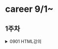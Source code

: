 # career 9/1~
## 1주차
<details>
  <summary>0901 HTML강의</summary>

### HTML
  #### 1강
  
  server <-->  client   
    을 -----------     갑   
   전송   -----------     요청   
  
  1. client가 주소를 입력하면 WB -> 운영체제 -> HW 를 통해 통신카드(LAN)에 전송.
  2. 전송받은 요청값을 주소에 맞는 컴퓨터를 찾고 접속. (역순)
  3. WS 는 주속/????.확장자 파일을 찾음.
  4. (역순) 요청보낸 정보를 client로 보냄.
  5. client가 받은 정보를 웹으로 전송 후 보여짐.
  
  #### 2강
  HyperText Markup Language
  
  #### 3강
  Tag란??   
  <태그명 속성명1 = "속성값1" 속성명2 = "속성값2">컨텐츠명</태그명>
  
  #### 4강
  
    <html>
      <head>
        <문서를 정의하는 데이터가 위치함>
      </head>
      <body>
        <문서에 표시되는 컨텐츠가 위치함>
      </body>
    </html>   
    메타데이터 : 데이터를 설명하는 데이터(추상적개념)
        
  #### 5강
  에디터 설치, fiddle 사용
        
  #### 6강
  DTD(doctype) : 문서의 형식을 브라우저에 알려주기 위한 코드 = 문서가 어떤 스펙에 의거해서 작성된 html코드인가를 지정    
                 웹입장에서 문서들을 어떻게 해석해야 하는지 알려주기위해 문서의 초입에 지정
                 웹 규칙에 따라 초입하는 코드가 다름.
        
  #### 7강
  부모 자식 관계
    
  #### 8강    
  링크 : 문서에서 다른 문서로 이동할 수 있는 수단   
        title속성 : 부가적인 정보를 적음   
        iframe : 프레임안에 해당 주소를 띄어줌
        
  #### 9~11강
  문단 : <p> </p>   
  줄바꿈 : <br/>    
  띄어쓰기 : &nbsp;    
        
  #### 12강     
  이미지 넣기    
  <img src="url" alt="대체텍스트" width,height="크기" longdesc="이미지 관련링크,자세한 설명가능" />
 
  #### 13강 
  목록 : (ul > il, ol > li)   
        unordered list, ordered list
        
  #### 14강      
  iframe : 웹 페이지 안 다른 웹페이지(페이스북 좋아요 같은 버튼만 불러와서 누르는 방법가능)     
        scrolling="auto/yes/no"    
        
        
  #### 15강       
  이스케이프 : 태크를 문자열로 보여줌   
  &amp; → & (ampersand, U+0026), &nbsp;   
  &lt; → < (less-than sign, U+003C)   
  &gt; → > (greater-than sign, U+003E)   
  &quot; → " (quotation mark, U+0022)   
  &apos; → ' (apostrophe, U+0027)     
        
  #### 16강      
  표 만들기 : <table></table>   
  표 첫줄 제목 : <th>   
  표 내용 : <td>   
  
  <td colspan, rowspan = "2">내용</td>: 열,행을 병합
        
  #### 17강
  HEAD 태그 : <head> 태그는 문서를 설명하는 태그들이 위치하는 태그다. <body> 태그가 웹페이지가 담아내려는 정보 그 자체라면 head 태그는 body 태그의 정보를 설명하는 메타 정보라고 할 수 있다.
  
  #### 18강      
  META 태그 : 문서에 대한 정보를 기술하는 태그   
        <meta name="description/keywords" content="" />   
        description : 명시적으로 설명해줌 - 검색엔진에서 데이터를 검색할때 description내용을 중요하게 다루는 데이터 (content="html을 처음부터 다시 배우는 수업")   
        keywords : 태그와 같음, 중요키워드를 넣음 - 검색엔진에서 중요하게 다루는 데이터(content="html, code, meta, ...")   
           
        <meta http-equiv="Content-Type" content="text/html;charset=utf-8" />    
        <meta http-equiv="refresh" content="2;url=http://naver.com" /> - 2초후에 네이버url로 이동함.
        
  #### 19강
  title : 문서의 제목을 정의하는 마크업. 제목을 제목 표시줄에 출력해서 문서를 찾는데 도움을 준다. 검색엔진에서 중요한 정보로 취급된다.
        
  #### 20강
  서버와 클라이언트 : 갑을관계 요청과 응답 관계,웹브라우저 웹서버를 각 하드웨어를 통해 전송
  
  #### 21강
  form 태그 : 사용자의 데이터를 서버에 전송하는 방법이다. 일반적으로 아래와 같은 작업을 하기 위해서는 폼을 이용.   
        <form action="서버로 전송한 데이터를 수신할 url" method="데이터를 전송하는 방법">   
        action : 데이터를 어디에 보내는지 지정
        method : get - action에 입력한 url에 파라미터의 형태로 전송/ post - header의 body에 포함해서 전송.   
          
        get과 post의 차이점    
        get   
         * !URL에 정보가 담겨서 전송된다.!
         * 전송할 수 있는 정보의 길이가 제한되어 있다.
         * 퍼머링크로 사용될 수 있다.   
        post   
         * !header의 body에 담겨서 전송된다.!
         * URL 상에 전달한 정보가 표시되지 않는다.
         * GET에 비해서 보안상 약간의 우위에 있다. (사실상 동일하다) 단순 url에 정보가 안보임.
         * !전송할 수 있는 데이터의 길이 제한이 없다.!
         * 퍼머링크로 사용할 수 없다.
         * 서버 쪽에 어떤 작업을 명령할 때 사용한다.
         * (데이터의 기록, 삭제, 수정 등)   
          퍼머링크 : 어떠한 정보를 식별하는 고유의 주소체계
    
          
        익히기 - https://www.inflearn.com/course/html-%EA%B8%B0%EC%B4%88/lecture/103?tab=curriculum
  
  #### 22강
  텍스트 필드 : 사용자로부터 텍스트 입력 받는다. 한줄 정도의 단문에 적당하고 긴 줄의 텍스트는 <textarea>를 이용한다.   
  <input type="text name="값의 이름" value="값" disabled="disabled" readonly="readonly" />   
  disabled와 readonly의 차이 : 데이터 전송값의 유무
          
  #### 23강
  비밀번호 : input type="password"        
  
  #### 24강          
  hidden data : 화명상에 보이지 않는 컨트롤을 생성. 서버로 전달할 데이터지만 사용자에게는 노출될 필요가 없는 데이터인 경우 사용.           
  데이터를 갖고 페이지를 넘겨야 할 상황에 숨겨서 사용된다.
                              
  #### 25강
  textarea : 여러줄의 텍스트 입력 할 때 사용, 속성 추가 rows="행의 수", cols="열의 수"                            
  
  #### 26강
  radio : 여러개의 항목 중에서 하나만을 선택 할 수 있도록 제한하는 컨트롤, radio의 name값은 동일/value값은 다름   
  checked="checked" - 기본으로 선택   
  select(콤보박스) : 여러개의 항목 중에서 원하는 것을 하나만 선택하는 컨트롤로 흔히 콤보박스라고 부름.   
  check박스 : 여러개의 항목 중에서 원하는 것을 복수로 선택할 수 있게 하는 컨트롤로 체크박스라고 부름.   
  checked="checked" 여러개의 항목 체크가능/name="속성값[]" : []안에 value값을 배열로 전송.
   
  #### 27강
  파일전송 : 업로드할 파일을 선택할 수 있는 컨트롤을 생성.   
  <input type="file" name="서버쪽에서 파일을 식별하기 위한 이름" />   
  <enctype="multipart/form-data">속성이 없으면 파일전송이 안됨.
                                             
  #### 28강                                         
                                             
  #### 29강
  URL : (Uniform Resource Locator)이란 웹페이지, 이미지, 동영상과 같은 정보가 위치하는 유니크한 위치 정보.   
  http:// - scheme : 통신에 사용되는 방식,프로토콜(통신규약).
  ~~.com - hosts : 자원이 위치하고 있는 웹서버의 이름, 도메인이나 IP가 사용된다.                                 
  /~~~/~~~/~~~ - url-path : 루트 디렉토리부터 자원이 위치한 장소까지의 디렉토리와 파일명.                                 
  ?move=view - query : 웹서버에 넘기는 추가적인 질문.                                 
  #root - bookmark : 하이퍼링크를 클릭했을 때 특정 위치로 이동하기 위해서 사용.지정된 스크롤 위치.   
                                
  #### 30강 
  path(경로)   
  상대경로 : 문서를 기준으로 한 다른 리소스들의 위치정보.   
  절대경로 : 문서의 위치를 가르키는 도메인을 포함한 전체 위치정보.   
                                
  https://www.inflearn.com/course/html-%EA%B8%B0%EC%B4%88/lecture/113?tab=curriculum
  
  #### 31강                              
  검색엔진최적화(SEO) : 검색엔진에 잘 노출될 수 있도록 하는 활동.   
  HTML과 검색엔진 최적화의 관계 : 검색은 정보를 찾는 행위이고, 웹에서 정보를 표현하는 언어는 HTML이기 때문에 의미에 맞는 HTML 코딩은 자연스럽게 검색엔진 최적화에 기여한다.
  
                                
  ### 후기
  학원에서 팀프로젝트 하면서 개념을 이해하고 사용했다기 보단 필요한것만 구글링해서 부분적으로 사용했는데 흩날리는 개념들을 정리할 수 있어서 좋았다.                                 
  이스케이프, php와 절대경로,상대경로, 검색엔진최적화 한번 더 봐야함!
  한번 더 봐야겠고 너무 졸려서 일단 자야겠다.
                                
</details>
                                
<details>
                                <summary>0902 CSS강의</summary> 

  <img width="1256" alt="스크린샷 2021-09-02 오후 3 17 01" src="https://user-images.githubusercontent.com/81910342/131792387-24d1ffa9-27b0-4d98-a280-c587d8fc0b12.png">                              

 <img width="1406" alt="스크린샷 2021-09-02 오후 4 21 46" src="https://user-images.githubusercontent.com/81910342/131800517-123223c0-1fbf-4343-9f10-eddebb9bf07e.png">

<img width="1389" alt="스크린샷 2021-09-02 오후 4 32 56" src="https://user-images.githubusercontent.com/81910342/131801851-17b1e88d-dda9-4c64-84b4-ca8c9ac202dc.png">


<img width="1448" alt="스크린샷 2021-09-02 오후 6 44 26" src="https://user-images.githubusercontent.com/81910342/131822018-e0a0ba83-2ce3-48bd-811b-64728e153e79.png">



</details>

<details>
                                <summary>0903 CSS강의</summary> 


<img width="434" alt="스크린샷 2021-09-03 오전 11 46 25" src="https://user-images.githubusercontent.com/81910342/131942981-1adc16d6-ce24-4bba-bd37-dc1be2661823.png">
<img width="1453" alt="스크린샷 2021-09-03 오전 11 55 11" src="https://user-images.githubusercontent.com/81910342/131943690-0cde67fc-ab6c-4090-b2f9-7057e1e3a15f.png">



</details>

<details>
                                <summary>0904 CSS</summary> 

  flex로 동적페이지 오류, html이미지 확실하게 알기, 

</details>

<details>
                                <summary>0905 CSS</summary> 

  flex로 동적페이지 만들기   
  grid로 동적페이지 만들기

</details>

## 2주차
<details>
                                <summary>0906~0908 HTTP 강의</summary> 

    
   [인터넷 네트워크]
   ## 인터넷 통신

   #### 클라이언트와 서버를 연결해주는 인터넷망(단순 X, 수많은 노드를 거침..)을 어떻게 거쳐서 전송이 되는가???   
>  클라이언트와 서버간의 요청,응답하며 조건이 맞는 인터넷망을 거쳐 데이터를 주고 받음.   
     
  * IP 프로토콜
>  <details>
>  
>  [역할]   
>  주소부여   
>  지정한 IP주소에 데이터 전달   
>  패킷이라는 통신 단위로 데이터 전달   
>  패킷이란 ?   
>  출발지 IP, 목적지IP, 기타.. 를 전송데이터에 씌움   
>  데이터의 IP주소를 지정해줌   
>     
>  [한계]   
>  비연결성 - 도착지IP대상이 없거나 서비스 불가 상태에도 전송이 됨.(일방적)   
>  비신뢰성 - 인터넷망에서 패킷이 사라지거나 순서대로 안올 수 있음.   
>  프로그램구분 - 같은 IP에서 여러서버를 통신하는 경우.   
>     
>  [인터넷 프로토콜 스택의 4계층]   
>  애플리케이션 계층 - HTTP,FTP.  
>  전송 계층 - TCP,UDP.  
>  인터넷 계층 - IP.  
>  네트워크 인터페이스 계층   
>  <img width="794" alt="스크린샷 2021-09-06 오후 7 27 42" src="https://user-images.githubusercontent.com/81910342/132203430-1ed65b7a-65a6-4abf-82cc-3e9a71fd488e.png">
>   
>  
>  </details>
  
  * TCP, UDP
>  <details>
>  
>  <img width="860" alt="스크린샷 2021-09-06 오후 7 28 51" src="https://user-images.githubusercontent.com/81910342/132203553-c8e6dab5-5470-49c4-b417-a49329991cd2.png">   
>  
>  [TCP란?]   
>  전송 제어 프로토콜(Transmission Control Protocol)   
>  TCP는 근거리 통신망이나 인트라넷, 인터넷에 연결된 컴퓨터에서 실행되는 프로그램 간에 일련의 옥텟을 안정적으로, 순서대로, 에러없이 교환할 수 있게 한다. 
>  IP패킷의 TCP세그먼트(출발지PORT, 목적지PORT, 전송제어, 순서, 검증 정보, ...)를 포함해줌으로써 IP의 한계를 해결해줌.   
>  신뢰할 수 있는 프로토콜, 현재 대부분 TCP를 사용   
>  [특징]   
>     
>  
>  |feature|Description|
>  |:--:|:--:|
>  |연결지향 - TCP 3 way handshake(가상 연결)|<img width="889" alt="스크린샷 2021-09-06 오후 7 51 30" src="https://user-images.githubusercontent.com/81910342/132206384-2295616a-48f5-4772-89d1-d6bd066f6acc.png">|
>  |데이터 전달 보증|   <img width="856" alt="스크린샷 2021-09-06 오후 7 52 05" src="https://user-images.githubusercontent.com/81910342/132206450-b3388241-77e3-40d2-bfd5-5166db31132f.png">|
>  |순서 보장|<img width="870" alt="스크린샷 2021-09-06 오후 7 52 23" src="https://user-images.githubusercontent.com/81910342/132206487-36054f7a-6323-4ee6-beb4-a83d6d374b18.png">|
>
>     
>  [UDP란?]   
>  TCP의 안정성을 필요로 하지 않는 애플리케이션의 경우 일반적으로 TCP 대신 비접속형 사용자 데이터그램 프로토콜(User Datagram Protocol)을 사용한다. 이것은 전달 확인 및 순차 보장 기능이 없는 대신 오버헤드가 작고 지연시간이 짧다는 장점이 있다.   
>  IP주소 + PORT주소 + 체크섬 정도만 추가(기능이 거의 없음)   
>  IP와 거의 같음.   
>  
>   ||TCP|UDP|
>   |:--:|:--:|:--:|
>   |연결방식|연결형 프로토콜 / 연결 후 통신 / 1:1통신방식|비연결형 프로토콜 / 연결 없이 통신 / 1:1,1:N,N:N통신방식|
>   |특징|<img width="329" alt="스크린샷 2021-09-07 오전 11 12 22" src="https://user-images.githubusercontent.com/81910342/132273703-fa5e09c0-ef67-41d2-be1c-17b43c6f3e38.png">|<img width="325" alt="스크린샷 2021-09-07 오전 11 12 33" src="https://user-images.githubusercontent.com/81910342/132273712-f485fba3-1cb5-4f1a-a04c-5d608ff69705.png">|
>   |관련클래스|.Socket / .ServerSocket|/.DatagramSocket / .DatagramPacket / .MultucastSocket
>
>
>   
>
>  </details>
  
  * PORT
>  <details>
>  
>  [PORT란?]   
>  한 컴퓨터에서 여러프로그램 사용시 어느프로그램이 내가 어떤서버를 사용할지 연결해주는 번호   
>  포트번호는 어떤프로그램에 접속할지 알려주는 번호   
>  IP는 아파트,PORT는 몇동몇호   
>  FTP - 20, 21.  
>  TELNET - 23.  
>  HTTP - 80.  
>  HTTPS - 443.  
>  
>  </details>
  
  * DNS
>  <details>
>  
>  [DNS란?]   
>  도메인 네임 시스템(Domain Name System)
>  IP의 전화번호부   
>  도메인 명을 IP주소로 변환
>  <img width="856" alt="스크린샷 2021-09-06 오후 8 10 53" src="https://user-images.githubusercontent.com/81910342/132208556-5619ad84-2525-496e-9bfe-920684320a4d.png">
>  
>  </details>

---
   
   ## URI와 웹 브라우저 요청 흐름   
   #### URI.  
   URI는 로케이터(Locator), 이름(Name) 또는 둘 다 추가로 분류될 수 있다.   
   <img width="878" alt="스크린샷 2021-09-06 오후 8 18 04" src="https://user-images.githubusercontent.com/81910342/132209424-ba841a43-e862-4a54-939f-47c27eaad2e1.png">   
      
   * URL - Locator : 리소스가 있는 위치를 지정    
   * URN - Name : 리소스에 이름을 부여.   
   * 위치는 변할 수 있지만, 이름은 변하지 않는다.   
   * URN 이름만으로 실제 리소스를 찾을 수 있는 방법이 보편화 되지 않음.(과거에 추진하다 잘 안됨)   
      
   [문법]   
   scheme:[//[user[:password@]host[:port]][/path][?query][#fragment]   
   <생략>프로토콜/호스트명/포트번호/패스/쿼리파라미터   
   ex)https://www.google.com:443/search?q=hello&hl=ko.  
   
>  <details>
>  <summary>예시</summary>
>  
>  <img width="781" alt="스크린샷 2021-09-07 오후 12 31 30" src="https://user-images.githubusercontent.com/81910342/132280031-edd3fd26-bc9c-4164-89b1-393a462c04cf.png">.  
>  <img width="789" alt="스크린샷 2021-09-07 오후 12 31 44" src="https://user-images.githubusercontent.com/81910342/132280048-b3a04bb1-97e8-4617-8d4f-de69bedd86f5.png">.  
>  <img width="794" alt="스크린샷 2021-09-07 오후 12 31 . 5" src="https://user-images.githubusercontent.com/81910342/132280063-3b5f09b9-c25d-4973-8afe-a30177ce788c.png">.  
>  <img width="810" alt="스크린샷 2021-09-07 오후 12 32 28" src="https://user-images.githubusercontent.com/81910342/132280111-a5681874-443d-4eee-8944-19bd00aad6fb.png">.  
>  <img width="775" alt="스크린샷 2021-09-07 오후 12 32 47" src="https://user-images.githubusercontent.com/81910342/132280145-6c0b3ebd-a675-4418-8040-447535d349de.png">.  
>  <img width="757" alt="스크린샷 2021-09-07 오후 12 33 14" src="https://user-images.githubusercontent.com/81910342/132280179-80933955-437c-48bb-ac87-bb0a05457282.png">.  
>  
>  </details>
      
   프로토콜 : 어떤 방식으로 자원에 접근할 것인가 하는 약속 규칙(http, https, ftp 등등..)   
   패스 : 리소스경로(path), 계층적 구조   
   쿼리 : key=value 형태, ?로 시작, &로 추가기능, query parameter/query string 등으로 불림, 웹서버에 제공하는 파라미터, 문자형태
   -fragment : html내부 북마크 등에 사용, 서버에 전송하는 정보 아님   
      
   #### 웹 브라우저 요청 흐름.   
   |feature|Description|
   |:--:|:--:|
   |요청메세지|<img width="779" alt="스크린샷 2021-09-06 오후 8 45 12" src="https://user-images.githubusercontent.com/81910342/132212567-aeb6e471-2095-4d0e-87db-c87bd9e1535b.png">|
   |응답메세지|<img width="595" alt="스크린샷 2021-09-06 오후 8 45 45" src="https://user-images.githubusercontent.com/81910342/132212632-2de6a551-a245-4cdc-a44f-b8f829cef0ac.png">|
   
   ---
   
   ## HTTP
   * 클라이언트 서버구조   
       * Request Response 구조   
       * 클라이언트는 서버에 요청을 보내고, 응답을 대기   
       * 서버가 요청에 대한 결과를 만들어서 응답   
      
   ---
      
   ## 무상태 프로토콜(Stateless)
   
   서버가 클라이언트의 상태를 보존하지 않음   
   장점 : 서버 확장성 높음(스케일 아웃)
   단점 : 클라이언트가 추가 데이터 전송   
   
   ### Stateful, Stateless 차이
   유상태, 무상태   
         
   * Stateful : 서버와의 상태 보존 / 중간에 다른 서버로 바뀌면 안된다.(바뀔시 서버에 정보가 안남아 있음)   
   * Stateless : 서버와의 상태 보존 안됨 -> / 서버가 바뀌어도 됨. 무한한 서버 증설 가능.   
      
   [실무의 한계]   
   모든것을 무상태로 설계 할 수 있는 경우도 있고 없는 경우도 있다.   
   무상태 : 로그인이 필요 없는 단순한 서비스 소개 화면 등등...   
   상태유지 : 로그인 등등 ...   
   로그인한 사용자의 경우 로그인 했다는 상태를 서버에 유지   
   일반적을 브라우저 쿠키와 서버 세션등을 사용해서 상태 유지   
   상태 유지는 최소한만 사용   
      
   ## 서버로 넘어가기전 내용들은 http메세지에 담고 있나???!!!
   
       
   내일은 비연결성부터 다시 공부&정리
   
   # 0907
   ## 비연결성
   [문제]   
   TCP/IP 연결유지모델(여러클라이언트에 연결유지, 직접접속하지 않아도 자원소모)   
      
   [특징]    
   HTTP는 기본이 연결을 유지하지 않는 모델.   
   일반적으로 초 단위 이하의 빠른 속도로 응답.   
   실제 서버에서 동시에 처리하는 요청은 수십개 이하로 매우적음.   
   ex) 웹 브라우저에서 계속 연속해서 검색버튼을 누르지 않음.   
   서버자원을 매우 효율적으로 사용 할 수 없음.   
      
   [한계]   
   비연결성 = TCP/IP의 연결을 새로 맺어야함(3way handshake) -> 시간이 늘어남.   
   웹 브라우저를 사이트를 요청하면 HTML뿐만 아니라 자바스크립트, CSS, 추가이미지 등등 수많은 자원이 함께 다운로드.   
      
   [극복]   
   HTTP 지속연결(Persistent Connerctions)로 문제해결 <- HTTP/2 , HTTP/3 버전으로 더 많은 최적화 됨.   
   ex) 수천명이 접속중이어도 설제 동시에 처리하는 요청은 몇십개 밖에 안됨.
   
   ---
   ## HTTP 메세지
   [구조]   
   <img width="578" alt="스크린샷 2021-09-07 오후 12 03 21" src="https://user-images.githubusercontent.com/81910342/132277774-d86b7beb-4401-464b-b3bf-297778491571.png">
      
   [시작라인]   
   - 요청메세지   
   HTTP메서드, 요청대상, HTTP version.  
   GET/POST/PUT/DELETE, 경로, HTTP1.1/2/3   
      
   - 응답메세지   
   HTTP version, 상태코드, 이유문구   
      
   [헤더]   
   HTTP 전송에 필요한 모든 부가정보   
      
   [메세지]   
   실제 전송할 데이터   
   HTML 문서, 이미지, 영상, JSON 등등 byte로 표현 할 수 있는 모든 데이터 전송 가능   
      
   !!!HTTP는 단순, 스펙도 읽어보자!!!   
   메세지도 매우 단순, 단순하지만 확장가능 한 기술(크게 성공하는 기술들의 공통점)   
   
   ---
   
   ## HTTP 메서드 - GET/POST/PUT/DATCH/DELETE/HEAD/OPTION/CONNECT/TRACE
       
   #### [GET]   
   리소스 조회 / URL의 쿼리파라미터,쿼리스프링을 통해 전달   
      
   #### [POST]   
   요청 데이터 처리 / 메세지 바디를 통해 서버로 요청 데이터 전달 / 주로 신규 리소스 등록, 프로세스 처리에 사용   
   !! 단순히 생성, 변경하는 것을 넘어 프로세스를 처리해야 하는 경우   
   ex) 컨트롤 URI.  
   다른 메서드로 처리하기 애매한경우    
   ex) JSON으로 조회 데이터를 넘겨야 하는데, GET메서드를 사용하기 애매한 경우   
   메세지를 담아서 보내는 모든 것을 할 수 있다.

      
   #### [PUT]    
   리소스를 대체 / 리소스 보유시 대체 / 없을시 생성   
   !! 완전히 대체함. 갈아치움   
   
   #### [PATCH]
   리소스 부분 변경   
      
   #### [DELETE]
   리소스 제거
      
   ---
   
   ## HTTP 메서드 속성
   #### 안전 / 멱등 / 캐시가능    
   <img width="1080" alt="스크린샷 2021-09-07 오후 2 02 17" src="https://user-images.githubusercontent.com/81910342/132286985-4a6b9e16-b942-44c7-af4b-1039088cdd1b.png">
      
   #### 안전 : GET, HEAD   
   호출해도 리소스를 변경하지 않는다.   
      
   #### 멱등 : 자동 복구 메커니즘 / 서버가 TIMEOUT 등으로 정상 응답을 못주었을때, 클라이언트가 같은 요청을 다시 해도되는가? 판단 근거 
   호출의 횟수와 상관없이 결과값이 같음.   
   GET - 몇번조회를 해도 결과가 같음   
   PUT - 결과를 대체함 / 멱등은 외부 요인으로 중간에 리소스가 변경되는 것 까지는 고려하지는 않는다.   
   DELETE - 결과를 삭제함. 삭제 된 결과가 같다   
   
   #### 캐시가능 : GET, HEAD, POST, PATCH   
   응답결과 리소스를 캐시해서 사용해도 되는가?   
   GET, HEAD - URL만 key로 잡고 캐쉬, 실무에서 주로 쓰임
   POST, PATCH - 본문내용까지 캐쉬 key로 고려해야 하기 때문에 사용안함 = 구현이 어려움.   
   
   ---
   
   ## HTTP 메서드 활용
   데이터 전달 방식   
   client -> server   
      
   데이터 전달 대표 2가지 방식   
   
   #### 쿼리파라미터 - URI 끝에 key=value 형식   
   GET / 주로 정렬 필터(검색어)   
      
   #### HTTP 메세지 바디를 통한 데이터 전송   
   POST, PUT, PATCH / 회원가입, 상품주문, 리소스등록, 변경 등에 사용   
   
   ### client에서 server로 전송시 4가지 상황
   * 정적데이터 조회 - 이미지, 정적테스트 문서 : 단순 경로(쿼리파라미터X).  
      
   * 동적데이터 조회 - GET사용 / 주로 검색, 게시판 목록에서 정렬 필터(검색어)   
   조회 조건을 줄여주는 필터, 조회 결과를 정렬하는 정렬 조건에 주로 사용   
   GET은 쿼리파라미터 사용해서 데이터를 전달   
      
   * HTML Form 데이터 전송   
   POST 전송 - 저장   
   
>   <details>
>   
>   <img width="836" alt="스크린샷 2021-09-07 오후 3 03 31" src="https://user-images.githubusercontent.com/81910342/132292328-95b96fee-431d-41da-bdce-6c236eba5fc1.png">    
>   바디에 경로   
>      
>   GET 전송 - 저장   
>   <img width="818" alt="스크린샷 2021-09-07 오후 3 06 17" src="https://user-images.githubusercontent.com/81910342/132292603-d7150d7e-787b-4a12-9303-063c144ff2cb.png">    
>   URI에 경로   
>      
>   mulitpart/form-data    
>   <img width="853" alt="스크린샷 2021-09-07 오후 3 11 25" src="https://user-images.githubusercontent.com/81910342/132293128-ba9996db-e124-47ee-9687-09d5ff1e79a2.png">   
>      
>   메세지를 자동으로 만들고 바운더리대로 짤라주고   
>   <img width="556" alt="스크린샷 2021-09-07 오후 3 15 37" src="https://user-images.githubusercontent.com/81910342/132293640-9424b2e3-0641-40fa-bb56-4536bf4f6ef1.png">   
>
>   * HTTP API 데이터 전송   
>   HTML form 형식을 안쓰는 거의 모든 상황, 서버 to 서버, 앱클라이언트나 웹클라이언트(Ajax) 통신
>   <img width="488" alt="스크린샷 2021-09-07 오후 3 27 03" src="https://user-images.githubusercontent.com/81910342/132295016-ec1a4676-6c1e-40bd-9c98-50f559f9e4ff.png">   
>   </details>

   ---

   ## HTTP 메서드 설계
   
      
   |POST|PUT|HTML FORM|
   |:--:|:--:|:--:|
   |<img width="543" alt="스크린샷 2021-09-08 오전 10 31 51" src="https://user-images.githubusercontent.com/81910342/132431410-e084d3df-4426-46e5-9f96-c3dd00df700e.png">|<img width="599" alt="스크린샷 2021-09-08 오전 10 30 53" src="https://user-images.githubusercontent.com/81910342/132431321-68f14305-1278-437a-baf0-c43652861f7c.png">|<img width="708" alt="스크린샷 2021-09-08 오전 11 24 53" src="https://user-images.githubusercontent.com/81910342/132436231-4feab1b5-e35a-4131-8cc7-ded739b88059.png">|
   
   ### 대표 2가지 방법 대부분 POST사용
   1. POST 기반 : 컬렉션   
   ex)회원관리 API제공    
      
   2. PUT 기반 : 스토어   
   ex)정적 컨텐츠 관리, 원격 파일 관리   
       
   * HTML FORM 사용   
   웹 페이지 회원관리, GET/POST만 지원   
      
   <img width="379" alt="스크린샷 2021-09-08 오전 11 36 05" src="https://user-images.githubusercontent.com/81910342/132437316-4f25692c-e244-413a-97e5-da8907e1d4f4.png">
   
   
   정리는 내일 동영상 로딩이안됨...ㄴㅇㅅ   
      
   ---
   
   # 0908   
      
   ## HTTP 상태코드
   클라이언트가 보낸 요청의 처리 상태를 응답에서 알려주는 기능
   
   1xx : 요청이되어 수신처리 -> 거의사용안함.   
   2xx : 요청 정상 처리.   
   3xx : 요청을 완료하면 추가 행동이 필요.   
   4xx : Client 오류, 잘못된 문법등으로 서버가 요철을 수행 할 수 없음.   
   5xx : server 오류, 서버가 정상 ㅛ청을 처리하지 못함.   
      
   <details>
   
   200 : 요청성공   
   201 : 요청성공, 새로운 리소스가 생성됨(created)   
   202 : 요청이 접수되었으나 처리 완료되지 않음. (잘사용안함)   
      
      
      
   3xx : redirection 요청을 완료하기 위해 유저 에이전트의 추가 조치 필요   
   * 영구 리다이렉션 - 특정 리소스 URI가 영구적으로 이동 ex)/members -> /users   
      * 301, 308 : 원래의 URL을 사용 X, 검색엔진 등에서도 변경 인지.   
      
   * 일시 리다이렉션 - 일시적인 변경 ex)주문완료 후 주문 내역이동 PRG -> POST/REDIRECTION/GET.  
      * 302 : Found/리다이렉트시 요청 메서드가 GET으로 변경 될 수 있음 = 본문이 제거 될 수 있음.     
      * 307 : Temporary Redirect/리다이렉트시 요청 메서드가 변경되면 안됨!   
      * 303 : See Other/메서드가 GET으로 변경.    
         PRG   
      <img width="985" alt="스크린샷 2021-09-08 오후 12 03 41" src="https://user-images.githubusercontent.com/81910342/132439733-20ba150f-8479-4359-9fe7-7e6a1f7d01b9.png">   
      
      새로고침해도 GET으로 결과 화면만 조회   
        
   * 특수 리다이렉션 - 결과 대신 캐시 사용   
      * 300 : Multiple Choices/안씀.   
      * 304 : Not Modified/캐시목적으로 사용, 클라이언트에게 리소스가 수정되지 않았음을 알려준다. 따라서 클라이언트는 로컬PC에 저장된 캐시를 재사용한다. (캐시로 리다이렉트 한다.)   
         
            
               
   4xx : 요청에 잘못된 문법등으로 서버가 요청   
   클라이언트가 이미 잘못된 요청, 요청을 수정하지 않는 이상 복구 불가능.   
      
   400 : Bad Request/Client가 잘못 요청 ex) parameter가 잘못되거나, API 스펙이 막지 않을때    
   401 : Unauthorized/인증되지 않음. 인증하는 방법 설명, 본인이 누구인지 확인(로그인), 특정 리소스에 접근할 수 있는 권한, 인증이 있어야 인가가 있음.   
   403 : Forbidden/서버가 요청을 이해했지만 승인을 거부함,어드민 등급이 아닌 사용자가 로그인을 했지만 어드민 등급의 리소스에 접근하는 경우.   
   404 : Not Found/요청 리소스를 찾을 수 없음, 요청 리소스가 서버에 없음, 클라이언트가 권한이 부족한 리소스에 접근 할때 해당 리소스를 숨기고 싶을때.   
       
          
             
   5xx : 서버 오류(왠만해서는 절대 내면 안됨)   
   500 : Internal Server Error/서버 문제로 오류 발생, 애매하면 500 오류, 서버 내부 문제로 오류 발생   
   503 : Service Unavailable/서비스 이용 불가, 서버가일시적인 과부하 또는 예정된 작읍으로 잠시 요청을 처리할 수 없음, Retry-Afer 헤더 필드로 얼마뒤에 복구되는지 보낼 수도 있음.   
   
   </details>
   
  ---
  
  ## HTTP 헤더
  본문의 해석 정보가 모두 들어감.   
     
  ### 표현헤더  
  #### Content-Type : 표현 데이터 형식 / 단순 전송.  
  * 미디어 타입, 문자 인코딩 = html or JSON or image/png or ...   
     
  #### Content-Encoding : 표현 데이터의 압축 방식 / 압축 전송   
  * 바디내용을 압축, 데이터를 읽는 쪽에서 인코딩 헤더의 정보로 압축 해제 ex)gzip, deflate, identity        
     
  #### Content-Language : 표현 데이터의 자연 언어 / 분할 전송   
  *    
     
  #### Content-Length : 표현 데이터의 길이 / 범위 전송    
  * byte단위    
     
  ---
     
  ### 협상 헤더(Content Negotiation)
  클라이언크가 선호하는 표현 요청 = 협상헤더는 요청시에만 사용
     
  #### Accept : 클라이언트가 선호하는 미디어 타입 전달   
  #### Accept-Charset : 클라이언트가 선호하는 문자 인코딩   
  #### Accept-Encoding : 클라이언트가 선호하는 압축 인코딩   
  #### Accept-Language : 클라이언트가 선호하는 자연 언어   
  
  ---
     
  #### 협상과 우선순위 1
  <img width="525" alt="스크린샷 2021-09-08 오후 2 03 20" src="https://user-images.githubusercontent.com/81910342/132449411-50718c21-c114-4041-92ff-96e7d67a3bb5.png">   
     
  * Quality Value(q) 값 사용   
  * 0 ~ 1, 클수록 높은 우선순위    
  * 생략하면 1   
     
  #### 협상과 우선순위 2   
  <img width="441" alt="스크린샷 2021-09-08 오후 2 10 59" src="https://user-images.githubusercontent.com/81910342/132450049-2799614c-5849-4503-ab0a-253f486ea22b.png">   
     
  * 구체적인 것이 우선한다.
  * 더 긴것..   
     
  #### 협상과 우선순위 3
  <img width="624" alt="스크린샷 2021-09-08 오후 2 13 51" src="https://user-images.githubusercontent.com/81910342/132450258-d5dbcb13-bceb-44b5-80bf-cf1f1f601738.png">   
     
  * 구체적인 것을 기준으로 미디어 타입을 맞춘다.   
  
  ---
     
  ## 전송 방식
  단순 전송
  * Content-Length : 한번에 요청하고 한번에 받음   
     
  압축 전송   
  * Content-Encoding :  
     
  분할 전송   
  * Transfer-Encoding : 크기와 메세지를 나눠 보냄 = 크기만큼의 공간을 확보하고 그 공간에 정보를 넣음.   
  * Content-Length는 예상이 안되기 때문에 쓸 수 없음.   
  ex) 큰데이터를 넘길때 분할로 오는대로 보여줌.   
     
  범위 전송   
  * Range, Content-Range : 데이터를 받다가 서버가 끊겼을 시, 원하는 부분부터 데이터를 받을 수 있음.   
  
  ---
      
  ## 일반 정보
  정보성 헤더   
     
  #### From : 유저 에이전트의 이메일 정보   
  #### Referer : 이전 웹 페이지 주소 /Referrer오타 ㅎ   
  * 현재 요청된 페이지의 이전 웹 페이지 주소   
  * 유입경로 분석 가능   
  * 요청에서 사용   
  #### User-Agent : 유저 에이전트 애플리케이션 정보   
  * 클라이언트 애플리케이션 정보(웹 브라우저 정보, 등등...)   
  * 어떤 정류의 브라우저에서 장애가 발생하는지 파악 가능   
  * 통계 정보   
  * 요청에서 사용   
  #### Server : 요청을 처리하는 오리진 서버의 소프트웨어 정보   
  * 진짜 나의 요청이 있는 마지막 server   
  * 응답에서 사용   
  #### Date : 메세지가 생성된 날짜   
     
  ## 특별한 정보   
  #### Host : 요청한 호스트 정보(필수!!!!!)   
  * 하나의 서버에 여러 도메인을 처리해야 할 경우   
  * 요청에서 사용   
     
  #### Location : 페이지 리다이렉션   
  * 웹 브라우저는 3xx 응답의 결과에 Location 헤더가 있으면, Location 위치로 자동 이동(리다이렉트)
  * 응답코드 3xx에서 설명   
  * 201(created) : Location 값은 요청에 의해 생성된 리소스 URI.  
  * 3xx(Redirection) : Location 값은 요청을 자동을 리다이렉션하기 위한 대상 리소스를 가리킴   
     
  #### Allow : 허용 가능한 HTTP 메서드
     
  #### Retry-After : 유저 에이전트가 다음 요청을 하기까지 기다려야 하는 시간   
  * 503 : 서비스가 언제까지 불능인지 알려줄 수 있음.   
  
  ## 인증   
  Aurthorization : 클라이언트 인증 정보를 서버에 전달   
  
  ---
  
  ## 쿠키 Cookie
  * 2개의 헤더가 사용됨   
  ### Set-Cookie : 서버에서 클라이언트로 쿠키 전달(응답)   
  ### Cookie : 클라이언트가 서버에서 받은 쿠키를 저장하고, HTTP 요청시 서버로 전달   
  
  ---
  
   
  
</details>

<details>
  <summary>0909~0910</summary>
  
  https://github.com/JuGeonjeong/TIL-javascript.git
  
  </details>
  
  <details>
  <summary>0912 react</summary>
  
 
  
  </details>
  
  ## 3주차
  <details>
  <summary>0913 Node JS, React JS</summary>
  
  [React JS]   
  https://www.youtube.com/watch?v=BYbgopx44vo   
  https://jeonghwan-kim.github.io/series/2021/04/05/lecture-react-ready.html
  
  </details>
  
  <details>
  <summary>0914 Node JS, React JS</summary>
  
  [React JS]
  
  https://github.com/JuGeonjeong/covid-19
  
  </details>
  
  <details>
  <summary>0915 Next JS START!</summary>
  
  [Next JS]   
  
  https://github.com/JuGeonjeong/Next.js
  
  </details>
  
  <details>
  <summary>0916 Next JS</summary>
  
  [Next JS]   
  
  https://github.com/JuGeonjeong/Next.js#0916
  
  </details>

  <details>
  <summary>0917 Next JS</summary>
  
  [Next JS] 
  
  </details>
  
  <details>
  <summary>0922 Next JS</summary>
  
  [React JS]
  # 0922
  #### 코딩애플 React기초 1강~
  ### 메모
        1. npx create-react-app 프로젝트명
        2. npm start 미리보기
        3. JSX 사용
          * import 사진 = src={}, style = {{  }}
          * { 변수명, 함수, 등... }
          * useState 동적데이터 변경 
          , useMemo, useSelector, useCallback, 등...
  
  </details>
  
  ## 4주차
  
  <details>
  <summary>0927 Next JS</summary>
  
  [React JS]
  # 0927
  #### https://github.com/JuGeonjeong/Next.js/blob/master/README.md#0927
  
  <details>
  $ ipconfig getifaddr en0
설명) 내 로컬 ip주소 확인 방법(맥 명령어)

$ du -sh *
설명) 파일 용량을 확인할수 있는 명령어

$ pwd 
설명) 현제 어디디렉토리에 있는지 경로를 표시합니다.(pwd는 맥에서만 된다.)

$ ls -la 
설명) 현제 디렉토리 안에 있는 파일들 목록들을 보여준다.(-la 생략가능)

$ ll 
설명) 현제 디렉토리 안에 파일들 목록들을 보여준다.

$ cp = 원본복사 
설명) cp web /bin "web"폴더를 /bin에 복사합니다.


$ mv = 원본이동
설명) mv web /bin "web"폴더를 /bin으로 이동합니다.

Ex) $ mv test11 / ~/desktop
설명) 'test11' 폴더를 desktop으로 이동합니다.


$ mkdir = 폴더 생성
설명) mkdir web "web" 폴더(Directory)를 현제 경로에 생성합니다.

Ex) $ mkdir thdbsgh younho so 소윤호 test
설명) 2개이상의 Directory를 연속으로 생성합니다.

$ touch index.html = touch 파일명 
설명) 파일을 만들어 줍니다.

Ex) $ touch index.html

Ex) $ touch css/style.css

Ex) $ touch js/aap.js
﻿
$ rm 
설명) 원복삭제 - rm web or rm -r web "web"폴더를 삭제 합니다.

$ rmdir 
설명) 폴더삭제 - rmdir web "web" 폴더를 현제 경로에서 삭제합니다.

Ex) $ rm text.txt 또는 $ rm –f text.txt

Ex) $ rm * => 현재 작업중이 directory의 모든 파일 지우기

Ex) $ rm –f * => 묻지도 따지지도 않고 다 지우기.

Ex) $ rm –r directory1 => 폴더 및 안의 파일 다 지우기.

Ex) $ rm –rf directory1 => 묻지도 따지지도 않고 다 지우기 (–f 옵션 + –r 옵션)
                          
---
                          
$ sudo = sudo vi /etc/php.ini 
설명) root 권한으로 /etc/ 폴더에 php.ini 파일을 vi로 편집합니다.

$cd => 해당 경로로 이동 합니다. - cd /<경로명>

Ex) $ cd ./ => 현재 폴더를 가르킵니다. 현재 폴더에서 작업을 할 땐 생략 가능합니다.

Ex) $ cd ../ => 현재 폴더에서 한단계 위의 폴더를 가르킵니다.

Ex) $ cd ./soyunho => 디렉토리 이름을 써줘야 해당되는 디렉토리로 들어간다.


$ grep = 파일안 내용찾기
설명) grep head index.php "index.php" 에서 head 가 포함된 낱말을 찾어 냅니다.

$ who 
설명) 현제 접속 또는 로그인중인 모든 사용자를 찾어줍니다.

$ ps 
설명) ps(옵션) - 현제 실행중인 모든 프로세서 표시합니다.

$ kill
설명) kill ichat - ichat 프로세서를 강제 종료 합니다.

$ find
설명) 조건검색어 - find /경로/ -name host.txt /경로/에서 host.txt 파일을 검색합니다.

$ exit 또는 $ logout 
설명) 터미널 안전하게 종류한다.
  </details>
  
  </details>
                                   
## 5주차
                                   
  <details>
  <summary>1005 Nest JS</summary>
  
  [Nest JS]   
  java-spring, NodeJS-NestJS
  https://github.com/JuGeonjeong/hi-nest                                 
  
  
  </details>
                                   
  <details>
  <summary>1006~1008 Nest JS</summary>
  
  [Nest JS]   
  회사 템플릿 코드분석...
  
  
  </details>
  
## 6주차
### 이번주 목표: 프로젝트 api CRUD 하나씩 만들어보기, 직접부딪혀보기!

  <details>
  <summary>1012 Nest JS</summary>
  
  [Nest JS]
  rds, ec2, aquerytool
  
  </details>
                                     
  <details>
  <summary>1013 Nest JS</summary>
  
  [Nest JS]
  
  
  </details>
                                   
  <details>
  <summary>1014 Nest JS</summary>
  
  [Nest JS]
  DB연결하기
  Sequelize vs TypeORM
                                   
  Sequelize - Sequelize는 Node.js 및 io.js를 위한 약속 기반 ORM입니다. PostgreSQL, MySQL, MariaDB, SQLite 및 MSSQL 방언을 지원하며 견고한 트랜잭션 지원, 관계, 읽기 복제 등을 제공.
  TypeORM - 현재 존재하는 다른 모든 JavaScript ORM과 달리 Active Record 및 Data Mapper 패턴을 모두 지원합니다. 즉, 고품질의 느슨하게 결합되고 확장 가능하고 유지 관리 가능한 애플리케이션을 가장 생산적인 방식으로 작성할 수 있음.
                                   
  종일 에러해결하느라 정신없는 하루
  1. mysql.server start 안됨 - 권한 따라가서 mysql, mysql@5.7 삭제를 했지만 mysql@5.7은 불멸의 상태였다. brew list에 있지만 혹시나 하는 맘에 mysql@5.7을 brew install mysql@5.7 후 brew uninstall mysql@5.7을 했더니 삭제됬다!!!
  2. 하지만 똑같이 mysql.server start는 안됬다. 권한 바꿔보고 파일도 만들어보고 설치삭제하면서 지워지지 않은 파일 충돌고려해서 전부 삭제도 해보고 했다. 또 안됬다.
  3. mysql community를 다시 깔아볼까 했다. 문득 예전 강의 듣다가 같은 오류로 고생한게 생각이 났다. 8.0.26버전은 MAC에서 지원이 안되서 8.0.22버전으로 설치했더니 서버가 실행됬던 기억이 있었다. 역시 됬다~!ㅎㅎ
  4. error 1045 (28000)오류: mysql -u root -p 비밀번호를 입력 후 mysql에 접속했다.
  이거 말고 정말 많고 작은 에러들이 많았다. 하루종일 에러를 해결하는데 보냈고 해결되서 매우기뻤지만 좀 찝찝했다. 하지만 미숙했던 터미널 사용에 전보다 많이 익숙해졌다. 오늘도 많이 성장했다~ 꾸준히 하자~
  
  </details>

  <details>
  <summary>1015 Nest JS</summary>
  
  [Nest JS]
  DB연결하기 에러잡기 연결하고 DB구축

  </details>
                                   
## 7주차
### 이번주 목표: 수요일 오전까지 api, 금요일 기록점수관리까지 api, 관리자페이지 완성

  <details>
  <summary>1018 Nest JS</summary>
  
  [Nest JS]
  바울로그라피 테이블생성, 로직짜기 시작

  </details>
                                   
  <details>
  <summary>1019 Nest JS</summary>
  
  [Nest JS]
  설문조사 로직짜기 시작, swagger, JWT                                 
  설문조사 후 토큰생성 완료, 

  </details>            
                                   
  <details>
  <summary>1020~1021 React</summary>
  
  [React]
  관리자 웹 결과점수까지 만들기
  1. git clone 주소
  2. git init
  3. git remote add origin 주소
  4. git remote -v 주소 연결됬는지 확인
  5. npm i
                                   
  ---                                   
  
  1. git add .
  2. git commit -m "커밋메세지"
  3. git push(main) / git push origin master
                          
  ---                           
   
  1. git pull / git pull origin master
                          
  ---                           
  
  1. git branch comflict 해결
                                   
  </details>
                                   
  <details>
  <summary>1022 React, NestJS</summary>
  
  [React]
  api나온부분 완료
  1. .mapdmsd list나 table에서 쓰고 상세페이지는 데이터를 set만해서 객체내용을 하나씩 사용
  2. O,X 표현 {data.isChanged} = 값 안나옴
     API값 Boolean, {data?isChanges?'O':'X'} = true,false에 따라 값 나옴
                                   
  [NestJS]   
  1. format('YYYY.MM.DD') 값 변환
  2. === null? 'X':'O'; = true,false
                          
  [Terminal]   
  1. ls 현위치파일보기 / cd 파일명 : 해당파일로 현위치변경 / rm -r 파일명 : 해당리포지토리 삭제 / mkdir 파일명 : 파일생성
  2. mysql -u root -p : mysql 접속(-p : 비번)
  3. mysql 이랑 mariadb랑 접속상태 중복되면 안됨 : 컴퓨터내 mysql다 찾아내서 삭제 완료 후 mariadb다운시 연결됨
                          
  [AmazonAWS]   
  1. 서버에 올리기 - a3에 bucket이름을 지정 고유한 아이디 보통 도메인주소 ex)bowelography.com - 설정 변경
  2. npm run build - react는 build폴더에 정적인 페이지를 생성해줌 - 해당폴더 open . - s3에 build폴더안의 모든파일을 넣어줌
  3. 실행됨 - 자동업로드파일 bucket이름 입력, accessKeyId, secretAccessKey 입력 - npm run build - upload파일 자동실행하면서 build폴더 안 파일들                                    
  </details>
                          
  ## 8주차
  ### 이번주 목표: 프로젝트마무리, 프로젝트 웹관리자페이지/서버API 이해하고 설명하기, React/NestJS 중 하나만 정해서 공부하기 

  <details>
  <summary>1025 React, NestJS</summary>
                          
   - [ ] 실력을 쌓자   
                          
  [웹 관리자 페이지]api 삭제빼고 완료
  1. 수정
                          
  [git]   
  1. git add . -> git commit -> git pull origin main
                          
  [React]   
  1. dayjs, Datepicker
                          
  </details>
                          
  <details>
  <summary>1026 React, NestJS</summary>
                          
   - [ ] 지금하고 있는 코드 일목요연하게 상대방에게 설명할 수 있을때
                          
  [React]
  1. { __ ? ( true ) : ( false )}
  2. GET은 생략가능 - method, body 없음(당연함)
  3. window.history.back(); -> 뒤로가기지만 리스트함수를 호출하기때문에 새로고침(당연함)
  4. 유저관리 - 통계, 광고배너관리 - 상세/등록, 
  5. <img width="486" alt="스크린샷 2021-10-26 오후 8 18 57" src="https://user-images.githubusercontent.com/81910342/138867620-6eae1dac-4044-4f5f-a9ac-5457f7ddbff9.png">   
  한번더보기
                          
  </details>

  <details>
  <summary>1027 React, NestJS</summary>
  
   - [ ] crud완료, api설계보기
  
  [git]   
  1. git pull origin main --force
  
  [React]
  버튼 함수로 통일시키기
  
  [NestJS]
  1. 코드분석하기
  
  [Webstorm]
  데이터베이스 연결하기    
  database Tool 설치    
  1. ![스크린샷 2021-10-27 오후 3 03 27](https://user-images.githubusercontent.com/81910342/139008736-3aa7d428-f941-4068-b357-c4d5a01af45c.png)
  해당 DBMS선택
  2. ![스크린샷 2021-10-27 오후 3 05 11](https://user-images.githubusercontent.com/81910342/139008889-6667cb40-b0f2-4975-8da5-547865a2b85d.png)   
  프로젝트 .env 파일 설정 한 database_name, database_password 등등 값 입력   
  
  Name : @~~~이름   
  Comment : 주석   
  Host : 도커에 띄운 로컬 MySQL을 사용하므로, localhost로 설정했습니다.   
  User : 계정 이름 ex.(mysql -u root -p) -> root    
  Password : 비밀번호   
  Database : 연결하고자하는 DB   
  URL : 자동완성   
  3. 연결 테스트 후 생성
  
  </details>
  
  <details>
  <summary>1028 React, NestJS</summary>
  
  - [ ] 공지사항, api설계보기, 두번째 프로젝트 시작(새로운 관리자템플릿 분석 - templete 사용)
  
  </details>

  ## 9주차
  ### 이번주 목표: 두번째 프로젝트 ui만들기, api붙이기, 알고리즘문제풀기, JS공부

  <details>
  <summary>1101</summary>

  </details>
  
  <details>
  <summary>1102</summary>

  </details>
  
  <details>
  <summary>1103</summary>

  </details>
  
  <details>
  <summary>1104 React, NestJS</summary>
  
   - [ ] 관리자페이지, api 둘다 시작 정신없다 ㅎㅎ 하나씩 해결해 나가자
  
  </details>


  ## 10주차
  ### 이번주 목표: api붙이기, 알고리즘문제풀기, JS공부, db공부하기

  <details>
  <summary>1107</summary>   
  
  - [ ] 알고리즘문제풀기     
  [알고리즘]     
  알고리즘 문제풀기 시작     
  프로그래머스: 로또 최고순위와 최저순위     
  알고리즘 문제풀이를 시작했고 문제를 처음 봤을때 문제만 이해하는것도 시간이 많이 걸렸다. 로직을 구상 후 코드를 적고 팀원들과 각자의 코드를 설명하는 순서로 스터디가 진행됬다. 하나하나 풀어나가보자!!!

  </details>
  
  <details>
  <summary>1108</summary>
  
  - [ ] 사진파일 등록하는 api와 관리자페이지에 리스트구현
  - [ ] S3 웹서버 올리기
  
  </details>
  
  <details>
  <summary>1109</summary>
  
  - [ ] 사진파일 등록하는 api와 관리자페이지에 리스트구현
  - [ ] S3 웹서버 올리기
  
  </details>
  
  <details>
  <summary>1110</summary>
  
  - [ ] 제발 먼저 에러코드를 잘 읽자   <img width="1853" alt="스크린샷 2021-11-10 오후 8 47 52" src="https://user-images.githubusercontent.com/81910342/141107760-71c492a3-d599-4a4f-a712-2b9c0700d5b6.png">   column을 추가하고 sync 업데이트를 하지 않아서 Unknown column 'secondIll' in 'field list'(테이블목록에 secondIll이라는 컬럼을 모른다) 에러가 뜸

  - [ ] html 주문서만들기 - table-layout:fixed; 그리고 td로 width조정    ![스크린샷 2021-11-10 오후 2 29 51](https://user-images.githubusercontent.com/81910342/141107930-74895d57-0027-4096-903a-e23fc3fbdd9d.png)   
   <img width="936" alt="스크린샷 2021-11-10 오후 3 49 42" src="https://user-images.githubusercontent.com/81910342/141105698-02f6a71c-ec23-477a-8080-43d36c9903d7.png">   

  - [ ] react - ?를 생략하면 데이터undefined로 인식해서 오류 제발 빼먹지말자  ![스크린샷 2021-11-10 오후 8 34 50](https://user-images.githubusercontent.com/81910342/141106072-0b5ad3bc-74c0-4bb2-b34b-e53d52b09927.png).  
  - [ ] nestJS - return new ResponseSuccessDto<any>(데이터 요청 성공시 응답으로 값을 넘겨줘야함 ex)파일등록시 등록Id를 넘겨주고 등록Id와 파일이랑 같이 넘겨줌);
  
  </details>
  
  <details>
  <summary>1111</summary>
  
  - [ ] 통계 로직을 구현해서 프론트에 넘겨줬다.
  - [ ] 
  
  </details>

  <details>
  <summary>1112</summary>
  
  - [ ] nestJS, Sequelize 공식문서 정독하기   
  - [ ] sequelize avg -> 배열로 들어오기때문에 .length로 처리    
  ![스크린샷 2021-11-12 오후 7 33 52](https://user-images.githubusercontent.com/81910342/141453013-778e1cf7-0d5c-4f6e-9480-573f69f19a71.png).   
  - [ ] include:[{model: },], 조인테이블 기억    
  - [ ] Sequelize.literal(`쿼리문`) 기억     
  ![스크린샷 2021-11-12 오후 7 40 49](https://user-images.githubusercontent.com/81910342/141453966-85edf7cc-4f1e-4815-a435-ab7038f4a4c2.png)    
  
  </details>
  
  ## 10주차
  ### 이번주 목표: 새로운 프로젝트 적응하기

  <details>
  <summary>1117</summary>
  
  너무 정신이 없다....새로운프로젝트는 전에 비해 양도 5배 난이도도 5배인것같다...

  </details>
  
  <details>
  <summary>1118</summary>
  
  기본알기 기본공부하기!!!!!!!!

  </details>
  
  ## 11주차
  ### 이번주 목표: 인프런 nest강의, react강의
  
  <details>
  <summary>1122</summary>
  
  - [ ] nest 공부하기(인프런, 공식문서)

  </details>
    
  <details>
  <summary>1123</summary>
  
  - [ ] nest 공부하기(인프런, 공식문서)
  - [ ] api, 관리자페이지 등록, 이미지 등록

  </details>
      
  <details>
  <summary>1124</summary>
  
  - [ ] react 공부하기(인프런, 공식문서)
  - [ ] 관리자페이지

  </details>
      
  <details>
  <summary>1125 React</summary>
  
  - [ ] react 공부하기(인프런, 공식문서), react v6 바뀐것들 
  https://blog.woolta.com/categories/1/posts/211
  - [ ] 관리자페이지
  - [ ] AWS EC2 등록
  산재 랜딩페이지 web, mobile 만듬..... 모바일 -> 모바일페이지 , 웹 -> 웹페이지

  </details>
  
  <details>
  <summary>1126 React</summary>
  
  - [ ] react 페이지 여백없애기 publick <body>에 style="margin: 0;" 넣어서 해결 - 맞는방법인지는 모르겠으나 구글링해도 안나옴...
  - [ ] 관리자페이지

  </details>

  ## 12주차
  ### 이번주 목표: 새로운 프로젝트 적응하기

  <details>
  <summary>1129</summary>
  
  - [ ] api수정
  
  </details>
                                                          
  <details>
  <summary>1202</summary>
  
  - [ ] api수정
  
  </details>
                                                          
  ## 13주차
  ### 이번주 목표: 웹 페이지 만들기..
                                                          
  <details>
  <summary>1206</summary>
  
  - [ ] 
  
  </details>
                                                          
  <details>
  <summary>1207</summary>
  
  - [ ] 
  
  </details>
                                                          
  <details>
  <summary>1209</summary>
  
  - [ ] 공부언제하나....일좀 그만 밀리고싶다......
  
  </details>
                                                          
  ## 14주차
  ### 이번주 목표: 새로운 프로젝트 적응하기, 아침에 알고리즘 한문제씩 
                                                          
  <details>
  <summary>1213</summary>
  
  - [ ] 관리자페이지
  
  </details>
                                                          
  <details>
  <summary>1214</summary>
  
  - [ ] 관리자페이지
  
  </details>

  <details>
  <summary>1215</summary>
  
  - [ ] 관리자페이지
  
  </details>

                                                          
  <details>
  <summary>1216</summary>
  
  - [ ] 관리자페이지: 배열의 인덱스값을 변형해서 상태변경을 했다.
  
  </details>

  <details>
  <summary>1217</summary>
  
  - [ ] 관리자페이지
  
  </details>
                                                          
  ## 15주차
  ### 이번주 목표: 아침에 알고리즘 한문제씩, 
                                                          
  <details>
  <summary>1220</summary>
  
  - [ ] 관리자페이지
  - [ ] 서버 쿼리변경
  
  </details>
                                                          
  <details>
  <summary>1221</summary>
  
  - [ ] 관리자페이지
  - [ ] 웹 css 수정 - 크롬, 브라우저 호환
  
  </details>
                                                          
